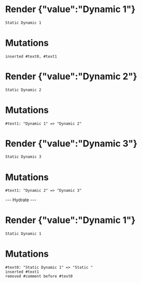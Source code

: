 # Render {"value":"Dynamic 1"}
```html
Static Dynamic 1
```

# Mutations
```
inserted #text0, #text1
```


# Render {"value":"Dynamic 2"}
```html
Static Dynamic 2
```

# Mutations
```
#text1: "Dynamic 1" => "Dynamic 2"
```


# Render {"value":"Dynamic 3"}
```html
Static Dynamic 3
```

# Mutations
```
#text1: "Dynamic 2" => "Dynamic 3"
```


--- Hydrate ---
# Render {"value":"Dynamic 1"}
```html
Static Dynamic 1
```

# Mutations
```
#text0: "Static Dynamic 1" => "Static "
inserted #text1
removed #comment before #text0
```